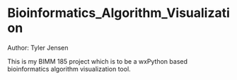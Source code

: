 Bioinformatics_Algorithm_Visualization
======================================
Author: Tyler Jensen

This is my BIMM 185 project which is to be a wxPython based bioinformatics algorithm visualization tool.
